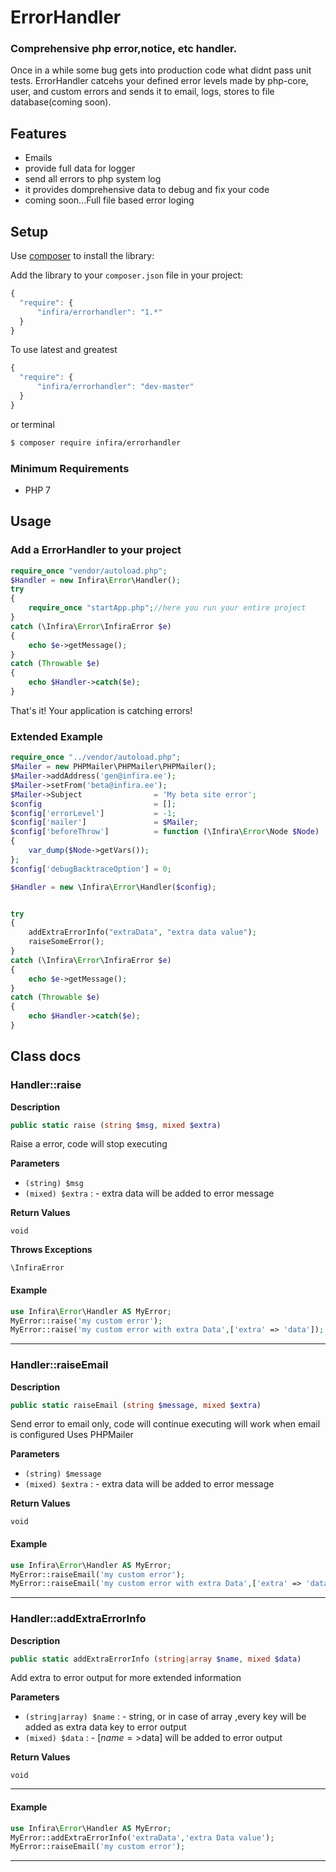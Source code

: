 ErrorHandler
=====================

### Comprehensive php error,notice, etc handler.

Once in a while some bug gets into production code what didnt pass unit tests.
ErrorHandler catcehs your defined error levels made by php-core, user, and custom errors and sends it to email, 
logs, stores to file database(coming soon).


Features
--------

 * Emails
 * provide full data for logger
 * send all errors to php system log
 * it provides domprehensive data to debug and fix your code
 * coming soon...Full file based error loging

Setup
-----

Use [composer](http://getcomposer.org) to install the library:

Add the library to your `composer.json` file in your project:

```javascript
{
  "require": {
      "infira/errorhandler": "1.*"
  }
}
```
To use latest and greatest
```javascript
{
  "require": {
      "infira/errorhandler": "dev-master"
  }
}
```
or terminal


```bash
$ composer require infira/errorhandler
```

### Minimum Requirements
 * PHP 7

Usage
-----

### Add a ErrorHandler to your project
```php
require_once "vendor/autoload.php";
$Handler = new Infira\Error\Handler();
try
{
    require_once "startApp.php";//here you run your entire project
}
catch (\Infira\Error\InfiraError $e)
{
	echo $e->getMessage();
}
catch (Throwable $e)
{
	echo $Handler->catch($e);
}

```

That's it! Your application is catching errors!

### Extended Example
```php
require_once "../vendor/autoload.php";
$Mailer = new PHPMailer\PHPMailer\PHPMailer();
$Mailer->addAddress('gen@infira.ee');
$Mailer->setFrom('beta@infira.ee');
$Mailer->Subject                = 'My beta site error';
$config                         = [];
$config['errorLevel']           = -1;
$config['mailer']               = $Mailer;
$config['beforeThrow']          = function (\Infira\Error\Node $Node)
{
	var_dump($Node->getVars());
};
$config['debugBacktraceOption'] = 0;

$Handler = new \Infira\Error\Handler($config);


try
{
	addExtraErrorInfo("extraData", "extra data value");
	raiseSomeError();
}
catch (\Infira\Error\InfiraError $e)
{
	echo $e->getMessage();
}
catch (Throwable $e)
{
	echo $Handler->catch($e);
}

```

Class docs
-------

### Handler::raise  

**Description**

```php
public static raise (string $msg, mixed $extra)
```

Raise a error, code will stop executing 

 

**Parameters**

* `(string) $msg`
* `(mixed) $extra`
: - extra data will be added to error message  

**Return Values**

`void`




**Throws Exceptions**


`\InfiraError`

#### Example
```php
use Infira\Error\Handler AS MyError;
MyError::raise('my custom error');
MyError::raise('my custom error with extra Data',['extra' => 'data']);
```
<hr />

### Handler::raiseEmail  

**Description**

```php
public static raiseEmail (string $message, mixed $extra)
```

Send error to email only, code will continue executing
will work when email is configured
Uses PHPMailer 

 

**Parameters**

* `(string) $message`
* `(mixed) $extra`
: - extra data will be added to error message  

**Return Values**

`void`


#### Example
```php
use Infira\Error\Handler AS MyError;
MyError::raiseEmail('my custom error');
MyError::raiseEmail('my custom error with extra Data',['extra' => 'data']);
```

<hr />

### Handler::addExtraErrorInfo  

**Description**

```php
public static addExtraErrorInfo (string|array $name, mixed $data)
```

Add extra to error output for more extended information 

 

**Parameters**

* `(string|array) $name`
: - string, or in case of array ,every key will be added as extra data key to error output  
* `(mixed) $data`
: - [$name=>$data] will be added to error output  

**Return Values**

`void`


<hr />

#### Example
```php
use Infira\Error\Handler AS MyError;
MyError::addExtraErrorInfo('extraData','extra Data value');
MyError::raiseEmail('my custom error');
```
<hr />